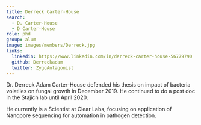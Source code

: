 ```yaml
---
title: Derreck Carter-House
search:
  - D. Carter-House
  - D Carter-House
role: phd
group: alum
image: images/members/Derreck.jpg
links:
  linkedin: https://www.linkedin.com/in/derreck-carter-house-56779790
  github: Derreckadam
  twitter: ZygoAntagonist
---
```


Dr. Derreck Adam Carter-House defended his thesis on impact of bacteria volatiles on fungal growth in December 2019. He continued to do a post doc in the Stajich lab until April 2020.

He currently is a Scientist at Clear Labs, focusing on application of Nanopore sequencing for automation in pathogen detection.
